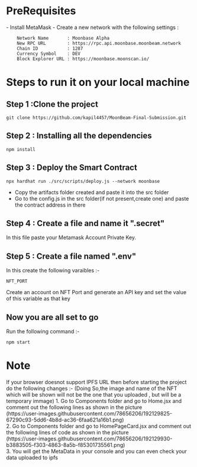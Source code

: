 <h1>PreRequisites</h1>
- Install MetaMask
- Create a new network with the following settings :

```shell
    Network Name       : Moonbase Alpha
    New RPC URL        : https://rpc.api.moonbase.moonbeam.network
    Chain ID           : 1287
    Currency Symbol    : DEV
    Block Explorer URL : https://moonbase.moonscan.io/
```
    
    
    

<h1>Steps to run it on your local machine </h1>

<h2>Step 1 :Clone the project</h2>

```shell
git clone https://github.com/kapil4457/MoonBeam-Final-Submission.git
```

<h2>Step 2 : Installing all the dependencies</h2>

```shell
npm install
```

<h2>Step 3 : Deploy the Smart Contract</h2>

```shell
npx hardhat run ./src/scripts/deploy.js --network moonbase
```
- Copy the artifacts folder created and paste it into the src folder
- Go to the config.js in the src folder(if not present,create one) and paste the contract address in there

<h2>Step 4 : Create a file and name it ".secret" </h2>
In this file paste your Metamask Account Private Key.

<h2>Step 5 : Create a file named ".env" </h2>
In this create the following varaibles :- 

```shell
NFT_PORT
```
Create an account on NFT Port and generate an API key and set the value of this variable as that key

<h2>Now you are all set to go</h2>
Run the following command :- 

```shell
npm start
```

<h1 >Note</h1>
If your browser doesnot support IPFS URL then before starting the project do the following changes :- 
(Doing So,the image and name of the NFT which will be shown will not be the one that you uploaded , but will be a temporary immage)
1. Go to Components folder and go to  Home.jsx and comment out the following lines as shown in the picture<br>
(https://user-images.githubusercontent.com/78656206/192129825-67290c93-5dd6-4b8d-ac36-6faa621a16b1.png)<br>
2. Go to Components folder and go to HomePageCard.jsx and comment out the following lines of code as shown in the picture<br>
(https://user-images.githubusercontent.com/78656206/192129930-b3883505-f303-4863-8a5b-f85301735561.png)<br>
3. You will get the MetaData in your console and you can even check your data uploaded to ipfs





